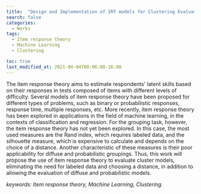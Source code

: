 ```yaml
---
title:  "Design and Implementation of IRT models for Clustering Evaluation"
search: false
categories: 
  - Works
tags:
  - Item response theory
  - Machine Learning
  - Clustering

toc: true
last_modified_at: 2021-04-04T08:06:00-16:00
---
```


The item response theory aims to estimate respondents' latent skills based on their responses in tests composed of items with different levels of difficulty. Several models of item response theory have been proposed for different types of problems, such as binary or probabilistic responses, response time, multiple responses, etc. More recently, item response theory has been explored in applications in the field of machine learning, in the contexts of classification and regression. For the grouping task, however, the item response theory has not yet been explored. In this case, the most used measures are the Rand index, which requires labeled data, and the silhouette measure, which is expensive to calculate and depends on the choice of a distance. Another characteristic of these measures is their poor applicability for diffuse and probabilistic groupings. Thus, this work will propose the use of item response theory to evaluate cluster models, eliminating the need for labeled data and choosing a distance, in addition to allowing the evaluation of diffuse and probabilistic models.

*keywords: Item response theory, Machine Learning, Clustering.*